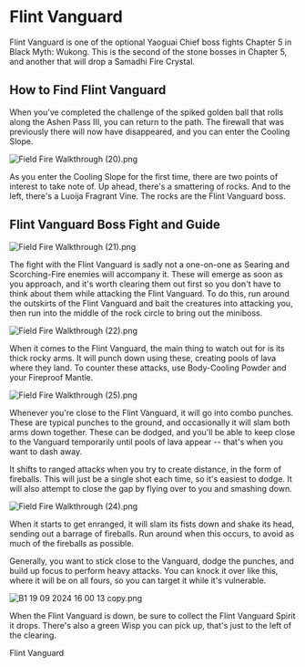 # Flint Vanguard

Flint Vanguard is one of the optional Yaoguai Chief boss fights Chapter 5 in Black Myth: Wukong. This is the second of the stone bosses in Chapter 5, and another that will drop a Samadhi Fire Crystal. 

## How to Find Flint Vanguard

When you've completed the challenge of the spiked golden ball that rolls along the Ashen Pass III, you can return to the path. The firewall that was previously there will now have disappeared, and you can enter the Cooling Slope. 

![Field Fire Walkthrough \(20\).png](https://oyster.ignimgs.com/mediawiki/apis.ign.com/black-myth-wukong/9/97/Field_Fire_Walkthrough_%2820%29.png)

As you enter the Cooling Slope for the first time, there are two points of interest to take note of. Up ahead, there's a smattering of rocks. And to the left, there's a Luoija Fragrant Vine. The rocks are the Flint Vanguard boss. 

## Flint Vanguard Boss Fight and Guide

![Field Fire Walkthrough \(21\).png](https://oyster.ignimgs.com/mediawiki/apis.ign.com/black-myth-wukong/5/5a/Field_Fire_Walkthrough_%2821%29.png)

The fight with the Flint Vanguard is sadly not a one-on-one as Searing and Scorching-Fire enemies will accompany it. These will emerge as soon as you approach, and it's worth clearing them out first so you don't have to think about them while attacking the Flint Vanguard. To do this, run around the outskirts of the Flint Vanguard and bait the creatures into attacking you, then run into the middle of the rock circle to bring out the miniboss. 

![Field Fire Walkthrough \(22\).png](https://oyster.ignimgs.com/mediawiki/apis.ign.com/black-myth-wukong/3/3c/Field_Fire_Walkthrough_%2822%29.png)

When it comes to the Flint Vanguard, the main thing to watch out for is its thick rocky arms. It will punch down using these, creating pools of lava where they land. To counter these attacks, use Body-Cooling Powder and your Fireproof Mantle. 

![Field Fire Walkthrough \(25\).png](https://oyster.ignimgs.com/mediawiki/apis.ign.com/black-myth-wukong/5/5c/Field_Fire_Walkthrough_%2825%29.png)

Whenever you're close to the Flint Vanguard, it will go into combo punches. These are typical punches to the ground, and occasionally it will slam both arms down together. These can be dodged, and you'll be able to keep close to the Vanguard temporarily until pools of lava appear -- that's when you want to dash away. 

It shifts to ranged attacks when you try to create distance, in the form of fireballs. This will just be a single shot each time, so it's easiest to dodge. It will also attempt to close the gap by flying over to you and smashing down. 

![Field Fire Walkthrough \(24\).png](https://oyster.ignimgs.com/mediawiki/apis.ign.com/black-myth-wukong/f/f3/Field_Fire_Walkthrough_%2824%29.png)

When it starts to get enranged, it will slam its fists down and shake its head, sending out a barrage of fireballs. Run around when this occurs, to avoid as much of the fireballs as possible. 

Generally, you want to stick close to the Vanguard, dodge the punches, and build up focus to perform heavy attacks. You can knock it over like this, where it will be on all fours, so you can target it while it's vulnerable. 

![B1 19 09 2024 16 00 13 copy.png](https://oyster.ignimgs.com/mediawiki/apis.ign.com/black-myth-wukong/3/32/B1_19_09_2024_16_00_13_copy.png)

When the Flint Vanguard is down, be sure to collect the Flint Vanguard Spirit it drops. There's also a green Wisp you can pick up, that's just to the left of the clearing. 

Flint Vanguard